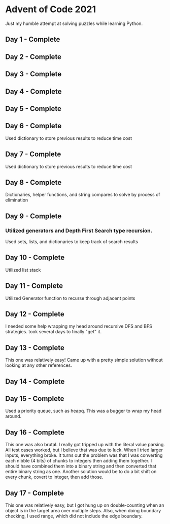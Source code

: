 # Advent of Code 2021
Just my humble attempt at solving puzzles while learning Python.

## Day 1 - Complete

## Day 2 - Complete

## Day 3 - Complete

## Day 4 - Complete

## Day 5 - Complete

## Day 6 - Complete
Used dictionary to store previous results to reduce time cost

## Day 7 - Complete
Used dictionary to store previous results to reduce time cost

## Day 8 - Complete
Dictionaries, helper functions, and string compares to solve by process of elimination

## Day 9 - Complete
### Utilized generators and Depth First Search type recursion.
Used sets, lists, and dictionaries to keep track of search results

## Day 10 - Complete
Utilized list stack

## Day 11 - Complete
Utilized Generator function to recurse through adjacent points

## Day 12 - Complete
I needed some help wrapping my head around recursive DFS and BFS strategies. took several days to finally "get" it.

## Day 13 - Complete
This one was relatively easy! Came up with a pretty simple solution without looking at any other references.

## Day 14 - Complete

## Day 15 - Complete
Used a priority queue, such as heapq. This was a bugger to wrap my head around.

## Day 16 - Complete
This one was also brutal. I really got tripped up with the literal value parsing. All test cases worked, but I believe
that was due to luck. When I tried larger inputs, everything broke. It turns out the problem was that I was converting
each nibble (4 bits) of chunks to integers then adding them together. I should have combined them into a binary string
and then converted that entire binary string as one. Another solution would be to do a bit shift on every chunk, covert
to integer, then add those.

## Day 17 - Complete
This one was relatively easy, but I got hung up on double-counting when an object is in the target area over multiple
steps. Also, when doing boundary checking, I used range, which did not include the edge boundary.